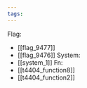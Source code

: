 ```yaml
---
tags:
---
```

Flag:
- [[flag_9477]]
- [[flag_9476]]
System:
- [[system_1]]
Fn:
- [[t4404_function8]]
- [[t4404_function2]]
